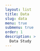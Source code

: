 ```yaml
---
layout: list
title: Data
slug: data
menu: true
submenu: true
order: 1
description: >
  Data Study
---
```

